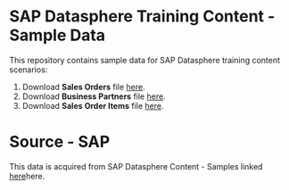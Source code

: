# SAP Datasphere Training Content - Sample Data
This repository contains sample data for SAP Datasphere training content scenarios:

1. Download <b>Sales Orders</b> file <a href="https://prateekbagorahgs.github.io/sapdataspheretraining/SalesOrders.csv" download="SalesOrders.csv">here</a>.
2. Download <b>Business Partners</b> file <a href="https://prateekbagorahgs.github.io/sapdataspheretraining/BusinessPartners.csv" download="BusinessPartners.csv">here</a>.
3. Download <b>Sales Order Items</b> file <a href="https://prateekbagorahgs.github.io/sapdataspheretraining/SalesOrderItems.csv" download="SalesOrderItems.csv">here</a>.

# Source - SAP
This data is acquired from SAP Datasphere Content - Samples linked <a href="https://github.com/SAP-samples/datasphere-content/blob/main/README.md">here</a>here.

